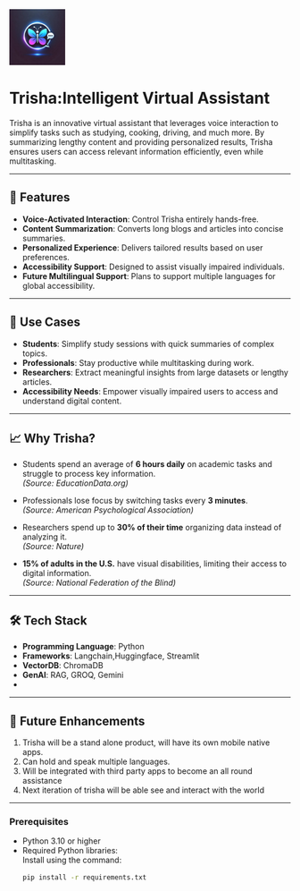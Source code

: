 <img src="Trisha_logo.jpeg" alt="Trisha Logo" width="100">


# Trisha:Intelligent Virtual Assistant

Trisha is an innovative virtual assistant that leverages voice interaction to simplify tasks such as studying, cooking, driving, and much more. By summarizing lengthy content and providing personalized results, Trisha ensures users can access relevant information efficiently, even while multitasking.

---

## 🚀 Features

- **Voice-Activated Interaction**: Control Trisha entirely hands-free.
- **Content Summarization**: Converts long blogs and articles into concise summaries.
- **Personalized Experience**: Delivers tailored results based on user preferences.
- **Accessibility Support**: Designed to assist visually impaired individuals.
- **Future Multilingual Support**: Plans to support multiple languages for global accessibility.

---

## 🎯 Use Cases

- **Students**: Simplify study sessions with quick summaries of complex topics.
- **Professionals**: Stay productive while multitasking during work.
- **Researchers**: Extract meaningful insights from large datasets or lengthy articles.
- **Accessibility Needs**: Empower visually impaired users to access and understand digital content.

---

## 📈 Why Trisha?

- Students spend an average of **6 hours daily** on academic tasks and struggle to process key information.  
  *(Source: EducationData.org)*

- Professionals lose focus by switching tasks every **3 minutes**.  
  *(Source: American Psychological Association)*

- Researchers spend up to **30% of their time** organizing data instead of analyzing it.  
  *(Source: Nature)*

- **15% of adults in the U.S.** have visual disabilities, limiting their access to digital information.  
  *(Source: National Federation of the Blind)*

---

## 🛠️ Tech Stack

- **Programming Language**: Python
- **Frameworks**: Langchain,Huggingface, Streamlit
- **VectorDB**: ChromaDB
- **GenAI**: RAG, GROQ, Gemini
- 

---

## 🌟 Future Enhancements

1. Trisha will be a stand alone product, will have its own
mobile native apps.
2. Can hold and speak multiple languages.
3. Will be integrated with third party apps to become an all
round assistance
4. Next iteration of trisha will be able see and interact with
the world
---

### Prerequisites
- Python 3.10 or higher
- Required Python libraries:  
  Install using the command:
  ```bash
  pip install -r requirements.txt

